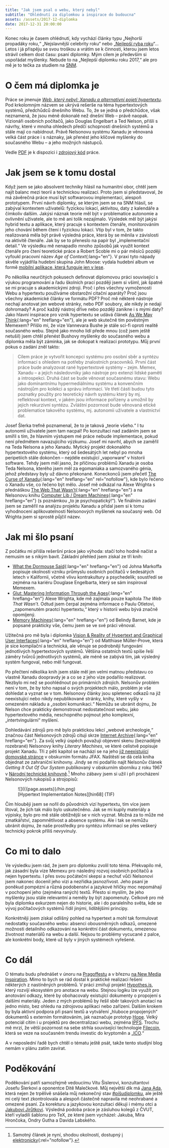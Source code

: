 ```yaml
---
title: "Jak jsem psal o webu, který nebyl"
subtitle: "Ohlédnutí za diplomkou a inspirace do budoucna"
assets: /assets/2017-12-diplomka
date: 2017-12-31 20:00:00
---
```


Konec roku je časem ohlédnutí, kdy vychází články typu „Nejhorší propadáky roku,“ „Nejslavnější celebrity roku“ nebo „[Nejlepší ryba roku](https://www.theonion.com/the-onion-s-2016-fish-of-the-year-is-this-fish-1819579494)“…  Letos i já přispěju se svou troškou a vrátím se k činnosti, kterou jsem letos strávil celkem dost času: psaní diplomky. Mým cílem je především si uspořádat myšlenky. Nebude to na „Nejlepší diplomku roku 2017,“ ale pro mě je to tečka za studiem na [SNM](http://novamedia.ff.cuni.cz/).

# O čem má diplomka je

Práce se jmenuje [_Web, který nebyl: Xanadu a alternativní pojetí hypertextu_](https://doi.org/10.5281/zenodo.835337). Pod krkolomným názvem se ukrývá rešerše na téma hypertextových systémů, předchůdců dnešního Webu. To, že se jedná o předchůdce, však neznamená, že jsou méně dokonalé než dnešní Web – právě naopak. Vizionáři osobních počítačů, jako Douglas Engelbart a Ted Nelson, přišli s návrhy, které v mnoha ohledech předčí schopnosti dnešních systémů a stále mají co nabídnout. Právě Nelsonovu systému Xanadu je věnovaná velká část práce i s náznaky, jak přenést jeho klíčové myšlenky do současného Webu – a jeho možných nástupců.

Vedle [PDF](https://doi.org/10.5281/zenodo.835337) je k dispozici i [zdrojový kód](https://github.com/jnv/stunome-dip) práce.

# Jak jsem se k tomu dostal

Když jsem se jako absolvent techniky hlásil na humanitní obor, chtěl jsem najít balanc mezi teorií a technickou realizací. Proto jsem si představoval, že má závěrečná práce musí být softwarovou implementací, alespoň prototypem. První návrh diplomky, se kterým jsem se na SNM hlásil, se zabýval kontextem uživatelů: fyzickou lokací, aktivitou, daty z kalendáře a čímkoliv dalším. Jakýsi náznak teorie měl být v problematice autonomie a ovlivnění uživatele, ale to mě ani tolik nezajímalo.
Výsledek měl být jakýsi hybrid textu a aplikace, který pracuje s kontextem čtenáře, monitorováním jeho chování během čtení i fyzickou lokací. Vtip byl v tom, že takto realizovaná měla být právě výsledná práce, která by se měnila v závislosti na aktivitě čtenáře. Jak by se to přeneslo na papír byl „implementační detail.“ Ve výsledku mě nenapadlo mnoho způsobů jak využít kontext čtenáře pro čtení teoretické práce a Robert Scoble mi o pár měsíců později vyfoukl pracovní název _Age of Context_{:lang="en"}. V praxi tyto nápady skvěle vyjádřila hudební skupina John Moose: vydala hudební album ve formě [mobilní aplikace, která funguje jen v lese](https://www.rollingstone.com/music/news/swedish-band-make-album-available-exclusively-in-the-woods-20150528).

<!---
> Responzivní design umožňuje webovým stránkám a aplikacím přizpůsobit se rozměrům obrazovky. Design však reaguje pouze na zařízení, není přímo responzivní vůči potřebám uživatele. Současná zařízení mají k dispozici řadu senzorů, pomocí kterých je možné odhadnout kontext zařízení […]. Do komunikace s uživatelem tak vstupují nové proměnné, kterých si nemusí být ani vědom.
>
> Vedle informací ze senzorů mají velkou hodnotu i osobní informace uživatele – jeho kalendář, hledané fráze ve vyhledávači a místa na mapě, nejnavštěvovanější stránky… Google Now ukazuje jak se s těmito informacemi dá pracovat – a podobná řešení budou nabízet i další firmy. Zpracování dat se může centralizovat a poskytnout koncovým aplikacím – tj. kontext jako služba (CaaS).
>
> Nové možnosti však s sebou nesou řadu nových problémů a etických dilemat: Nakolik můžeme věřit úsudku algoritmu a jak silný to bude mít dopad pro uživatele? A co když snaha o anticipaci povede (i neúmyslně) k manipulaci?
-->

Po několika neurčitých pokusech definovat diplomovou práci související s výukou programování a řadu školních prací později jsem si všiml, jak špatně se mi pracuje s akademickými zdroji.
Proč i přes všechny vymoženosti Webu a hypertextu používáme obstarožní citační aparáty? Proč jsou všechny akademické články ve formátu PDF? Proč mě některé nástroje nechají anotovat jen webové stránky, nebo PDF soubory, ale nikdy je nedají dohromady? A proč každý nástroj dříve nebo později zanikne i s mými daty? Jako hlavní inspirace pro vznik hypertextu se udává článek [As We May Think](https://www.theatlantic.com/magazine/archive/1945/07/as-we-may-think/303881/){:lang="en" hreflang="en"}, ale je web skutečně tím pověstným Memexem? Přišlo mi, že vize Vannevara Bushe je stále sci-fi oproti realitě současného webu.
Stejně jako mnoho lidí přede mnou (což jsem ještě netušil) jsem chtěl přenést Bushovy myšlenky do současného webu a diplomka měla být záminka, jak se dokopat k realizaci prototypu. Můj první pokus o zadání zněl takto:

> Cílem práce je vytvořit koncepci systému pro osobní sběr a syntézu informací s ohledem na potřeby znalostních pracovníků. První část práce bude analyzovat rané hypertextové systémy – zejm. Memex, Xanadu – a jejich následovníky jako nástroje pro extenzi lidské paměti a introspekci. Druhá část se bude věnovat současnému stavu: Webu jako dominantnímu hypermediálnímu systému a konvenčním nástrojům pro kolekci a správu informací. Ve třetí části budou tyto poznatky použity pro teoretický návrh systému který by mj. reflektoval kontext, v jakém jsou informace pořízeny a umožnil by jejich rekurzivní syntézu. Zvláštní pozornost bude věnovaná etické problematice takového systému, mj. autonomii uživatele a vlastnictví dat.

Josef Šlerka trefně poznamenal, že to je taková „teorie všeho.“ I tu autonomii uživatele jsem tam nacpal! Po konzultaci nad zadáním jsem se smířil s tím, že hlavním výstupem mé práce nebude implementace, pokud není předmětem navazujícího výzkumu. Josef mi navrhl, abych se zaměřil na Teda Nelsona a jeho Xanadu. Mytický projekt dokonalého hypertextového systému, který od šedesátých let nebyl po mnoha peripetiích stále dokončen – nejdéle existující „vaporware“ v historii software. Tehdy jsem měl jasno, že příčinou problémů Xanadu je osoba Teda Nelsona, kterého jsem měl za egomaniaka a samozvaného génia, jehož představy byly už dávno překonané. Koneckonců jsem přečetl [The Curse of Xanadu](https://www.wired.com/1995/06/xanadu/){:lang="en" hreflang="en" rel="nofollow"}, kde bylo řečeno o Xanadu vše, co řečeno být mělo.
Josef mě odkázal na Alexe Wrighta s přednáškou [The Web That Wasn't](https://www.youtube.com/watch?v=72nfrhXroo8){:lang="en" hreflang="en"} a na Nelsonovu knihu [Computer Lib / Dream Machines][clib]{:lang="en" hreflang="en"} (s poznámkou „to je psychopatický!“). Ve finálním zadání jsem se zaměřil na analýzu projektu Xanadu a přidal jsem si k tomu vyhodnocení aplikovatelnosti Nelsonových myšlenek na současný web. Od Wrighta jsem si sprostě půjčil název.

<!--
https://gimmebar.com/shutdown

Jako vývojář jsem na problematiku hypertextu nahlížel hlavně z technického hlediska. Během studia na SNM jsem se seznámil s tématikou kybertextu, který se <q cite="https://wikisofia.cz/index.php?title=Hypertext_a_hypermedia&oldid=48832">přizpůsobuje čtenáři v závislosti na jeho postupu textem</q>[^ws-ht]. Nemůžu se však zbavit pocitu, že kybertext se zaměřuje na prožitek čtenáře a estetickou hodnotu díla. Co jsem nenacházel je instrumentální využití hypertextu: jak jej využít k aktivní organizaci myšlenek, nejen ke konzumaci obsahu?

[^ws-ht]: [Wikisofia: Hypertext a hypermedia](https://wikisofia.cz/index.php?title=Hypertext_a_hypermedia&oldid=48832)
-->

# Jak mi šlo psaní

Z počátku mi přišla rešeršní práce jako výhoda: stačí toho hodně načíst a nemusím se s nikým bavit. Základní přehled jsem získal ze tří knih:

- [What the Dormouse Said][markoff]{:lang="en" hreflang="en"} od Johna Markoffa popisuje okolnosti vzniku průmyslu osobních počítačů v šedesátých letech v Kalifornii, včetně vlivu kontrakultury a psychedelik; soustředí se zejména na kariéru Douglase Engelbarta, který se sám inspiroval Memexem.
- [Glut: Mastering Information Through the Ages][wright]{:lang="en" hreflang="en"} Alexe Wrighta, kde mě zajímala pouze kapitola _The Web That Wasn’t_. Odtud jsem čerpal zejména informace o Paulu Otletovi, „zapomenutém praotci hypertextu,“ který v historii webu bývá značně opomíjený.
- [Memory Machines][barnet]{:lang="en" hreflang="en"} od Belindy Barnet, kde je popsané prakticky vše, čemu jsem se ve své práci věnoval.

Užitečná pro mě byla i diplomka [Vision & Reality of Hypertext and Graphical User Interfaces][mprove]{:lang="en" hreflang="en"} od Matthiase Müller-Prove, která je sice kompilační a technická, ale věnuje se podrobněji fungování jednotlivých hypertextových systémů. Většina ostatních textů spíše řeší záměry tvůrců jednotlivých systémů, ale méně se zabývá tím, jak výsledný systém fungoval, nebo měl fungovat.

Po přečtení několika knih jsem stále měl jen velmi matnou představu co vlastně Xanadu doopravdy je a co se z jeho vize podařilo realizovat. Nezbylo mi než se poohlédnout po primárních zdrojích. Nelsonův problém není v tom, že by toho napsal o svých projektech málo, problém je vše dohledat a vyznat se v tom. Nelsonovy články jsou spletenec odkazů na již neexistující nebo nikdy nepublikované stránky, knihy, které vyšly v omezeném nákladu a „osobní komunikaci.“ Nemůžu se ubránit dojmu, že Nelson chce prakticky demonstrovat nedostatečnost webu, jako hypertextového média, neschopného pojmout jeho komplexní, „intertvingulární“ myšlení.

Dohledávání zdrojů pro mě bylo praktickou lekcí „webové archeologie,“ značnou část Nelsonových zdrojů cituji skrze [Internet Archive](https://archive.org/){:lang="en" hreflang="en"}. Za svůj velký úspěch považuji objevení skenu (beznadějně rozebrané) Nelsonovy knihy <cite lang="en">Literary Machines</cite>, ve které celistvě popisuje projekt Xanadu. Tři z pěti kapitol se nachází se na jeho [již neexistující domovské stránce][lm] v obskurním formátu JFAX. Naštěstí se dá celá kniha objednat ze zahraniční knihovny. Jindy se mi podařilo najít Nelsonův článek <cite lang="en">Getting It Out Of Our System</cite> publikovaný v obskurním sborníku z roku 1967 v [Národní technické knihovně](https://vufind.techlib.cz/Record/000374271).[^giooos] Mnoho zábavy jsem si užil i při procházení Nelsonových rukopisů a strojopisů:

<figure lang="en">
![]({{page.assets}}/hin.png)
<figcaption>
[Hypertext Implementation Notes][hin68] (TIF)
</figcaption>
</figure>

Čím hlouběji jsem se nořil do původních vizí hypertextu, tím více jsem litoval, že jich tak málo bylo uskutečněno.
Jak se mi kupily materiály a výpisky, bylo pro mě stále obtížnější se v nich vyznat. Možná za to může mé zmatkářství, zapomnětlivost a absence systému. Ale i tak se nemůžu ubránit dojmu, že naše prostředky pro syntézu informací se přes veškerý technický pokrok příliš nevyvinuly.

# Co mi to dalo

Ve výsledku jsem rád, že jsem pro diplomku zvolil toto téma. Překvapilo mě, jak zásadní byla vize Memexu pro následný rozvoj osobních počítačů a nejen hypertextu. I přes svou počáteční skepsi a nechuť vůči Nelsonovi jsem nakonec docenil jeho vizi a nezřídka jasnozřivost.
Jeho psaní je poněkud pompézní a různá podobenství a jazykové hříčky moc nepomáhají v pochopení jeho (zejména raných) textů. Přesto si myslím, že jeho myšlenky jsou stále relevantní a neměly by být zapomenuty. Celkově pro mě byla diplomka exkurzem nejen do historie, ale i do paralelního světa, kde se vývoj počítačových systémů řídil jinými, lidštějšími principy.

Konkrétněji jsem získal odlišný pohled na hypertext a mohl tak formulovat nedostatky současného webu: absenci obousměrných odkazů, omezené možnosti detailního odkazování na konkrétní část dokumentu, omezenou životnost materiálů na webu a další. Nejsou to problémy vycucané z palce, ale konkrétní body, které už byly v jiných systémech vyřešené.

# Co dál

O tématu budu přednášet v únoru na [Pragoffestu](http://www.pragoffest.cz/) a v březnu [na New Media Inspiration](https://www.tuesday.cz/akce/new-media-inspiration-2018/program/#programItem3481). Mimo to bych se rád dostal k praktické realizaci řešení některých z nastíněných problémů. V práci zmiňuji projekt [Hypothes.is](https://web.hypothes.is/), který rozvíjí ekosystém pro anotace na webu. Stejnou logiku lze využít pro anotování odkazy, které by obohacovaly existující dokumenty o propojení s dalšími materiály. Jeden z mých problémů by řešil sběr takových anotací na jedno místo, bez ohledu na zdrojovou aplikaci nebo zařízení. Dalším krokem by byla aktivní podpora při psaní textů a vytváření „hluboce propojených“ dokumentů s externím formátováním, jak naznačuje prototyp [Hope](https://github.com/poef/hope).
Velký potenciál cítím i u projektů pro decentralizaci webu, zejména [IPFS](https://ipfs.io/). Trochu mě mrzí, že větší pozornost na sebe strhla související technologie [Filecoin](https://filecoin.io/), která se veze na současném trendu investic do kryptoměn a „[ICO](https://en.wikipedia.org/wiki/Initial_coin_offering).“

A v neposlední řadě bych chtěl o tématu ještě psát, takže tento studijní blog nemám v plánu zatím zavírat.

# Poděkování

Poděkování patří samozřejmě vedoucímu Vítu Šislerovi, konzultantovi Josefu Šlerkovi a oponentce Ditě Malečkové. Můj největší dík má [Jana Ada](https://twitter.com/ada_jana), která nejen že trpělivě snášela můj nekonečný stav [#píšudiplomku](http://pisudiplomku.tumblr.com/), ale ještě mi celý text zkontrolovala a alespoň částečně napravila mé neohrabané a omezené psaní. Za korekturu a jazykovou konzultaci děkuji i mému otci a [Jakubovi Jirůtkovi](https://twitter.com/JakubJirutka). Výsledná podoba práce je zásluhou kolegů z ČVUT, kteří vyladili šablonu pro TeX, ze které jsem vycházel: Jakuba, Mira Hrončoka, Ondry Gutha a Davida Labského.

[clib]: https://en.wikipedia.org/wiki/Computer_Lib/Dream_Machines
[markoff]: https://www.penguinrandomhouse.com/books/291224/what-the-dormouse-said-by-john-markoff/9780143036760/
[barnet]: http://www.anthempress.com/memory-machines
[wright]: http://www.alexwright.org/glut/
[mprove]: https://mprove.de/diplom/index.html
[lmeg]: http://www.eastgate.com/catalog/LiteraryMachines.html
[lm]: https://web.archive.org/web/20020207004604/http://www.sfc.keio.ac.jp:80/~ted/TN/PUBS/LM/LMpage.html
[hin68]: http://xanadu.com/XUarchive/hin68.tif
[^giooos]: Samotný článek je nyní, shodou okolností, dostupný [i elektronicky](http://gen.lib.rus.ec/scimag/index.php?s=10.0000/hyperland.com/1967){:rel="nofollow"}.

